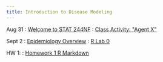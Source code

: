 ```yaml
---
title: Introduction to Disease Modeling
---
```


Aug 31
: [Welcome to STAT 244NF](https://github.com/marievozanne/STAT244NF_class/blob/main/Introduction/0_Lec_Intro_IDM.pdf)
  : [Class Activity: "Agent X"](https://github.com/marievozanne/STAT244NF_class/blob/main/Introduction/0_CA_Brainstorm_Agent_X.pdf) 

Sept 2
: [Epidemiology Overview](https://github.com/marievozanne/STAT244NF_class/blob/main/Introduction/1_Lec_Epi_Data_Disease.pdf)
  : [R Lab 0](https://github.com/mhc-stat-244nf-f2021/Lab_0)
  
HW 1:
: [Homework 1 R Markdown](https://github.com/mhc-stat-244nf-f2021/Homework_1)

<!--Sep 30
: [Variables & Objects](#)
  : [1.2](#), [2.1](#)

Oct 1
: **Lab**{: .label .label-purple } [Intro to Java](#)

Oct 2
: [Tracing, IntLists, & Recursion](#)
  : [2.1](#)
: **HW 1 due**{: .label .label-red }-->
